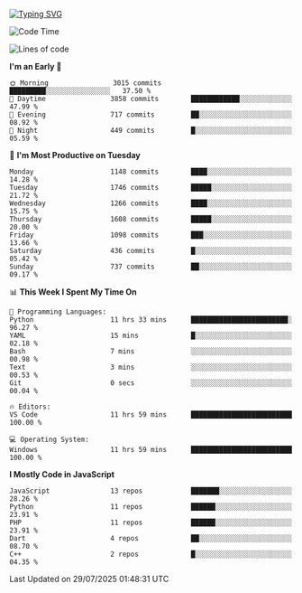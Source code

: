 [![Typing SVG](https://readme-typing-svg.demolab.com?font=Fira+Code&pause=1000&color=F7F7F7&random=false&width=435&lines=Hi+%F0%9F%91%8B%2C+I'm+Rafiu+Sidqi;Junior+Backend+Developer)](https://git.io/typing-svg)
<!--START_SECTION:waka-->
![Code Time](http://img.shields.io/badge/Code%20Time-825%20hrs%2014%20mins-blue)

![Lines of code](https://img.shields.io/badge/From%20Hello%20World%20I%27ve%20Written-3.0%20million%20lines%20of%20code-blue)

**I'm an Early 🐤** 

```text
🌞 Morning                3015 commits        █████████░░░░░░░░░░░░░░░░   37.50 % 
🌆 Daytime                3858 commits        ████████████░░░░░░░░░░░░░   47.99 % 
🌃 Evening                717 commits         ██░░░░░░░░░░░░░░░░░░░░░░░   08.92 % 
🌙 Night                  449 commits         █░░░░░░░░░░░░░░░░░░░░░░░░   05.59 % 
```
📅 **I'm Most Productive on Tuesday** 

```text
Monday                   1148 commits        ████░░░░░░░░░░░░░░░░░░░░░   14.28 % 
Tuesday                  1746 commits        █████░░░░░░░░░░░░░░░░░░░░   21.72 % 
Wednesday                1266 commits        ████░░░░░░░░░░░░░░░░░░░░░   15.75 % 
Thursday                 1608 commits        █████░░░░░░░░░░░░░░░░░░░░   20.00 % 
Friday                   1098 commits        ███░░░░░░░░░░░░░░░░░░░░░░   13.66 % 
Saturday                 436 commits         █░░░░░░░░░░░░░░░░░░░░░░░░   05.42 % 
Sunday                   737 commits         ██░░░░░░░░░░░░░░░░░░░░░░░   09.17 % 
```


📊 **This Week I Spent My Time On** 

```text
💬 Programming Languages: 
Python                   11 hrs 33 mins      ████████████████████████░   96.27 % 
YAML                     15 mins             █░░░░░░░░░░░░░░░░░░░░░░░░   02.18 % 
Bash                     7 mins              ░░░░░░░░░░░░░░░░░░░░░░░░░   00.98 % 
Text                     3 mins              ░░░░░░░░░░░░░░░░░░░░░░░░░   00.53 % 
Git                      0 secs              ░░░░░░░░░░░░░░░░░░░░░░░░░   00.04 % 

🔥 Editors: 
VS Code                  11 hrs 59 mins      █████████████████████████   100.00 % 

💻 Operating System: 
Windows                  11 hrs 59 mins      █████████████████████████   100.00 % 
```

**I Mostly Code in JavaScript** 

```text
JavaScript               13 repos            ███████░░░░░░░░░░░░░░░░░░   28.26 % 
Python                   11 repos            ██████░░░░░░░░░░░░░░░░░░░   23.91 % 
PHP                      11 repos            ██████░░░░░░░░░░░░░░░░░░░   23.91 % 
Dart                     4 repos             ██░░░░░░░░░░░░░░░░░░░░░░░   08.70 % 
C++                      2 repos             █░░░░░░░░░░░░░░░░░░░░░░░░   04.35 % 
```




 Last Updated on 29/07/2025 01:48:31 UTC
<!--END_SECTION:waka-->

